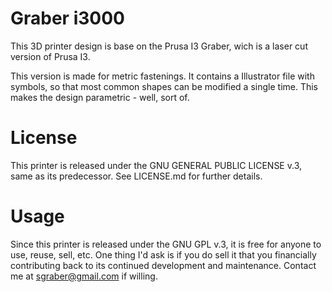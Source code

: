 Graber i3000
=================

This 3D printer design is base on the Prusa I3 Graber, wich is a laser cut version of Prusa I3.

This version is made for metric fastenings. It contains a Illustrator file with symbols, so that most common shapes can be modified a single time. This makes the design parametric - well, sort of.

License
=======

This printer is released under the GNU GENERAL PUBLIC LICENSE v.3, same as its
predecessor.  See LICENSE.md for further details.

Usage
=====

Since this printer is released under the GNU GPL v.3, it is free for anyone to use,
reuse, sell, etc.  One thing I'd ask is if you do sell it that you 
financially contributing back to its continued development and maintenance. 
Contact me at sgraber@gmail.com if willing.
